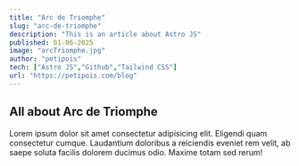 ```yaml
---
title: "Arc de Triomphe"
slug: "arc-de-triomphe"
description: "This is an article about Astro JS"
published: 01-06-2025
image: "arcTriomphe.jpg"
author: "petipois"
tech: ["Astro JS","Github","Tailwind CSS"]
url: "https://petipois.com/blog"
---
```

## All about Arc de Triomphe

Lorem ipsum dolor sit amet consectetur adipisicing elit. Eligendi quam consectetur cumque. Laudantium doloribus a reiciendis eveniet rem velit, ab saepe soluta facilis dolorem ducimus odio. Maxime totam sed rerum!
